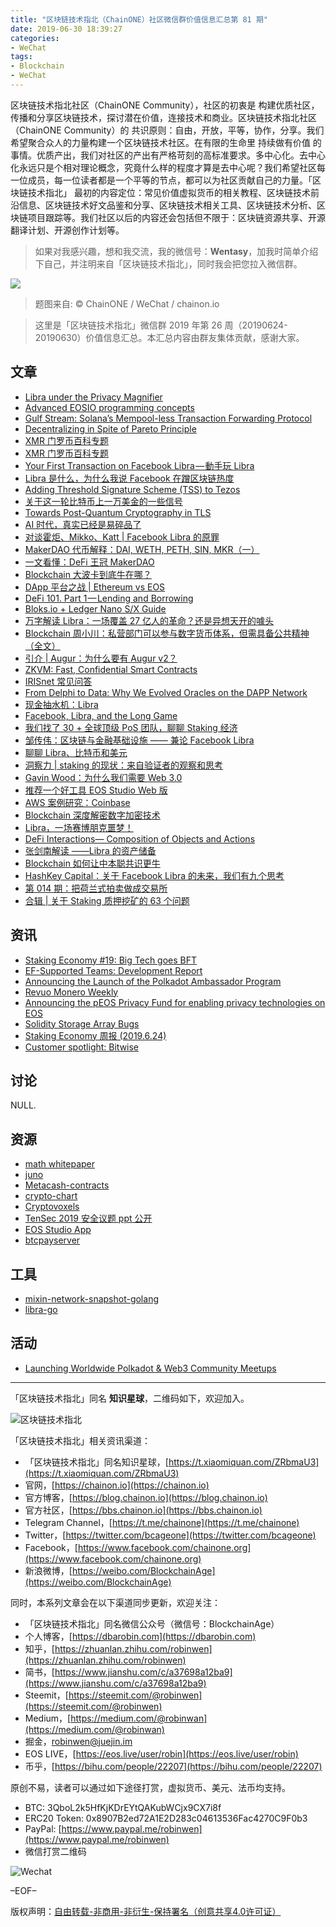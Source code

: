 ```yaml
---
title: "区块链技术指北（ChainONE）社区微信群价值信息汇总第 81 期"
date: 2019-06-30 18:39:27
categories:
- WeChat
tags:
- Blockchain
- WeChat
---
```

区块链技术指北社区（ChainONE Community），社区的初衷是 构建优质社区，传播和分享区块链技术，探讨潜在价值，连接技术和商业。区块链技术指北社区（ChainONE Community）的 共识原则：自由，开放，平等，协作，分享。我们希望聚合众人的力量构建一个区块链技术社区。在有限的生命里 持续做有价值 的事情。优质产出，我们对社区的产出有严格苛刻的高标准要求。多中心化。去中心化永远只是个相对理论概念，究竟什么样的程度才算是去中心呢？我们希望社区每一位成员，每一位读者都是一个平等的节点，都可以为社区贡献自己的力量。「区块链技术指北」 最初的内容定位：常见价值虚拟货币的相关教程、区块链技术前沿信息、区块链技术好文品鉴和分享、区块链技术相关工具、区块链技术分析、区块链项目跟踪等。我们社区以后的内容还会包括但不限于：区块链资源共享、开源翻译计划、开源创作计划等。
<!-- more -->

> 如果对我感兴趣，想和我交流，我的微信号：**Wentasy**，加我时简单介绍下自己，并注明来自「区块链技术指北」，同时我会把您拉入微信群。

![](https://cdn.dbarobin.com/EFxCQjC.png)

> 题图来自: © ChainONE / WeChat / chainon.io

> 这里是「区块链技术指北」微信群 2019 年第 26 周（20190624-20190630）价值信息汇总。本汇总内容由群友集体贡献，感谢大家。

## 文章

* [Libra under the Privacy Magnifier](https://bbs.chainon.io/d/3757)
* [Advanced EOSIO programming concepts](https://bbs.chainon.io/d/3759)
* [Gulf Stream: Solana’s Mempool-less Transaction Forwarding Protocol](https://bbs.chainon.io/d/3763)
* [Decentralizing in Spite of Pareto Principle](https://bbs.chainon.io/d/3764)
* [XMR 门罗币百科专题](https://bbs.chainon.io/d/3765)
* [XMR 门罗币百科专题](https://bbs.chainon.io/d/3766)
* [Your First Transaction on Facebook Libra — 動手玩 Libra](https://bbs.chainon.io/d/3767)
* [Libra 是什么，为什么我说 Facebook 在蹭区块链热度](https://bbs.chainon.io/d/3768)
* [Adding Threshold Signature Scheme (TSS) to Tezos](https://bbs.chainon.io/d/3769)
* [关于这一轮比特币上一万美金的一些信号](https://bbs.chainon.io/d/3770)
* [Towards Post-Quantum Cryptography in TLS](https://bbs.chainon.io/d/3772)
* [AI 时代，真实已经是易碎品了](https://bbs.chainon.io/d/3773)
* [对谈霍炬、Mikko、Katt | Facebook Libra 的原罪](https://bbs.chainon.io/d/3774)
* [MakerDAO 代币解释：DAI, WETH, PETH, SIN, MKR（一）](https://bbs.chainon.io/d/3775)
* [一文看懂：DeFi 王冠 MakerDAO](https://bbs.chainon.io/d/3776)
* [Blockchain 大波卡到底牛在哪？](https://bbs.chainon.io/d/3777)
* [DApp 平台之战 | Ethereum vs EOS](https://bbs.chainon.io/d/3778)
* [DeFi 101. Part 1 — Lending and Borrowing](https://bbs.chainon.io/d/3782)
* [Bloks.io + Ledger Nano S/X Guide](https://bbs.chainon.io/d/3783)
* [万字解读 Libra：一场覆盖 27 亿人的革命？还是异想天开的噱头](https://bbs.chainon.io/d/3786)
* [Blockchain 周小川：私营部门可以参与数字货币体系，但需具备公共精神（全文）](https://bbs.chainon.io/d/3787)
* [引介 | Augur：为什么要有 Augur v2？](https://bbs.chainon.io/d/3789)
* [ZKVM: Fast, Confidential Smart Contracts](https://bbs.chainon.io/d/3790)
* [IRISnet 常见问答](https://bbs.chainon.io/d/3792)
* [From Delphi to Data: Why We Evolved Oracles on the DAPP Network](https://bbs.chainon.io/d/3793)
* [现金抽水机：Libra](https://bbs.chainon.io/d/3794)
* [Facebook, Libra, and the Long Game](https://bbs.chainon.io/d/3795)
* [我们找了 30 + 全球顶级 PoS 团队，聊聊 Staking 经济](https://bbs.chainon.io/d/3797)
* [邹传伟：区块链与金融基础设施 —— 兼论 Facebook Libra](https://bbs.chainon.io/d/3798)
* [聊聊 Libra、比特币和美元](https://bbs.chainon.io/d/3799)
* [洞察力 | staking 的现状：来自验证者的观察和思考](https://bbs.chainon.io/d/3801)
* [Gavin Wood：为什么我们需要 Web 3.0](https://bbs.chainon.io/d/3803)
* [推荐一个好工具 EOS Studio Web 版](https://bbs.chainon.io/d/3804)
* [AWS 案例研究：Coinbase](https://bbs.chainon.io/d/3805)
* [Blockchain 深度解密数字加密技术](https://bbs.chainon.io/d/3806)
* [Libra，一场赛博朋克噩梦！](https://bbs.chainon.io/d/3807)
* [DeFi Interactions— Composition of Objects and Actions](https://bbs.chainon.io/d/3808)
* [张剑南解读 ——Libra 的资产储备](https://bbs.chainon.io/d/3811)
* [Blockchain 如何让中本聪共识更牛](https://bbs.chainon.io/d/3812)
* [HashKey Capital：关于 Facebook Libra 的未来，我们有九个思考](https://bbs.chainon.io/d/3813)
* [第 014 期：把荷兰式拍卖做成交易所](https://bbs.chainon.io/d/3814)
* [合辑 | 关于 Staking 质押挖矿的 63 个问题](https://bbs.chainon.io/d/3815)

## 资讯

* [Staking Economy #19: Big Tech goes BFT](https://bbs.chainon.io/d/3758)
* [EF-Supported Teams: Development Report](https://bbs.chainon.io/d/3760)
* [Announcing the Launch of the Polkadot Ambassador Program](https://bbs.chainon.io/d/3761)
* [Revuo Monero Weekly](https://bbs.chainon.io/d/3762)
* [Announcing the pEOS Privacy Fund for enabling privacy technologies on EOS](https://bbs.chainon.io/d/3784)
* [Solidity Storage Array Bugs](https://bbs.chainon.io/d/3791)
* [Staking Economy 周报 (2019.6.24)](https://bbs.chainon.io/d/3796)
* [Customer spotlight: Bitwise](https://bbs.chainon.io/d/3810)

## 讨论

NULL.

## 资源

* [math whitepaper](https://bbs.chainon.io/d/3771)
* [juno](https://bbs.chainon.io/d/3780)
* [Metacash-contracts](https://bbs.chainon.io/d/3781)
* [crypto-chart](https://bbs.chainon.io/d/3785)
* [Cryptovoxels](https://bbs.chainon.io/d/3788)
* [TenSec 2019 安全议题 ppt 公开](https://bbs.chainon.io/d/3800)
* [EOS Studio App](https://bbs.chainon.io/d/3802)
* [btcpayserver](https://bbs.chainon.io/d/3817)

## 工具

* [mixin-network-snapshot-golang](https://bbs.chainon.io/d/3779)
* [libra-go](https://bbs.chainon.io/d/3816)

## 活动

* [Launching Worldwide Polkadot & Web3 Community Meetups](https://bbs.chainon.io/d/3809)

***

「区块链技术指北」同名 **知识星球**，二维码如下，欢迎加入。

![区块链技术指北](https://cdn.dbarobin.com/3YzonTR.png)

「区块链技术指北」相关资讯渠道：

* 「区块链技术指北」同名知识星球，[https://t.xiaomiquan.com/ZRbmaU3](https://t.xiaomiquan.com/ZRbmaU3)
* 官网，[https://chainon.io](https://chainon.io)
* 官方博客，[https://blog.chainon.io](https://blog.chainon.io)
* 官方社区，[https://bbs.chainon.io](https://bbs.chainon.io)
* Telegram Channel，[https://t.me/chainone](https://t.me/chainone)
* Twitter，[https://twitter.com/bcageone](https://twitter.com/bcageone)
* Facebook，[https://www.facebook.com/chainone.org](https://www.facebook.com/chainone.org)
* 新浪微博，[https://weibo.com/BlockchainAge](https://weibo.com/BlockchainAge)

同时，本系列文章会在以下渠道同步更新，欢迎关注：

* 「区块链技术指北」同名微信公众号（微信号：BlockchainAge）
* 个人博客，[https://dbarobin.com](https://dbarobin.com)
* 知乎，[https://zhuanlan.zhihu.com/robinwen](https://zhuanlan.zhihu.com/robinwen)
* 简书，[https://www.jianshu.com/c/a37698a12ba9](https://www.jianshu.com/c/a37698a12ba9)
* Steemit，[https://steemit.com/@robinwen](https://steemit.com/@robinwen)
* Medium，[https://medium.com/@robinwan](https://medium.com/@robinwan)
* 掘金，[robinwen@juejin.im](https://juejin.im/user/5673ccae60b2260ee435f89a/posts)
* EOS LIVE，[https://eos.live/user/robin](https://eos.live/user/robin)
* 币乎，[https://bihu.com/people/22207](https://bihu.com/people/22207)

原创不易，读者可以通过如下途径打赏，虚拟货币、美元、法币均支持。

* BTC: 3QboL2k5HfKjKDrEYtQAKubWCjx9CX7i8f
* ERC20 Token: 0x8907B2ed72A1E2D283c04613536Fac4270C9F0b3
* PayPal: [https://www.paypal.me/robinwen](https://www.paypal.me/robinwen)
* 微信打赏二维码

![Wechat](https://cdn.dbarobin.com/SzoNl5b.jpg)

–EOF–

版权声明：[自由转载-非商用-非衍生-保持署名（创意共享4.0许可证）](http://creativecommons.org/licenses/by-nc-nd/4.0/deed.zh)